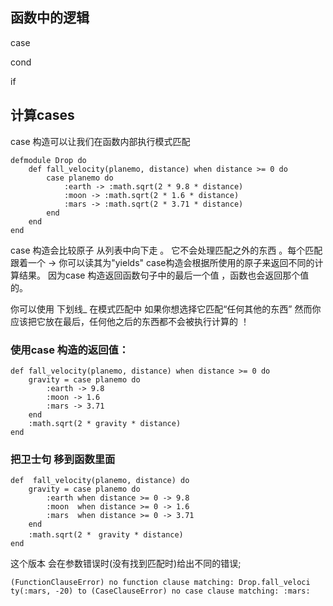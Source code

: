 ## 函数中的逻辑

case

cond

if

## 计算cases
case 构造可以让我们在函数内部执行模式匹配
>
    defmodule Drop do
        def fall_velocity(planemo, distance) when distance >= 0 do
            case planemo do
                :earth -> :math.sqrt(2 * 9.8 * distance)
                :moon -> :math.sqrt(2 * 1.6 * distance)
                :mars -> :math.sqrt(2 * 3.71 * distance)
            end
        end
    end

case 构造会比较原子 从列表中向下走 。 它不会处理匹配之外的东西 。每个匹配跟着一个 -> 你可以读其为"yields" case构造会根据所使用的原子来返回不同的计算结果。
因为case 构造返回函数句子中的最后一个值 ，函数也会返回那个值的。

你可以使用 下划线_ 在模式匹配中 如果你想选择它匹配“任何其他的东西” 然而你应该把它放在最后，任何他之后的东西都不会被执行计算的 ！

### 使用case 构造的返回值：
>   
    def fall_velocity(planemo, distance) when distance >= 0 do
        gravity = case planemo do
            :earth -> 9.8
            :moon -> 1.6
            :mars -> 3.71
        end
        :math.sqrt(2 * gravity * distance)
    end    

### 把卫士句 移到函数里面
>
    def  fall_velocity(planemo, distance) do
        gravity = case planemo do
            :earth when distance >= 0 -> 9.8
            :moon  when distance >= 0 -> 1.6
            :mars  when distance >= 0 -> 3.71
        end
        :math.sqrt(2 *　gravity * distance)
    end    

这个版本 会在参数错误时(没有找到匹配时)给出不同的错误;
>
    (FunctionClauseError) no function clause matching: Drop.fall_veloci
    ty(:mars, -20) to (CaseClauseError) no case clause matching: :mars:    